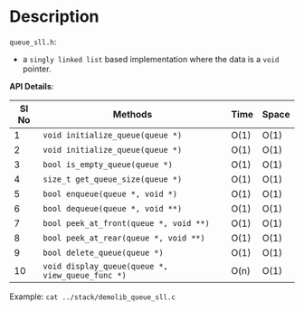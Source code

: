 # Description

`queue_sll.h`:
- a `singly linked list` based implementation where the data is a `void` pointer.

**API Details**:

Sl No | Methods                                  | Time | Space
------|-------------------------------------------|------|------
1     | `void initialize_queue(queue *)`          | O(1) | O(1)
2     | `void initialize_queue(queue *)`          | O(1) | O(1)
3     | `bool is_empty_queue(queue *)`            | O(1) | O(1)
4     | `size_t get_queue_size(queue *)`          | O(1) | O(1)
5     | `bool enqueue(queue *, void *)`           | O(1) | O(1)
6     | `bool dequeue(queue *, void **)`          | O(1) | O(1)
7     | `bool peek_at_front(queue *, void **)`    | O(1) | O(1)
8     | `bool peek_at_rear(queue *, void **)`     | O(1) | O(1)
9     | `bool delete_queue(queue *)`              | O(1) | O(1)
10    | `void display_queue(queue *, view_queue_func *)` | O(n) | O(1)

Example: `cat ../stack/demolib_queue_sll.c`
